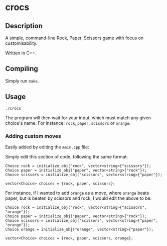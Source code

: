 # crocs


## Description

A simple, command-line Rock, Paper, Scissors game with focus on
customisability.

Written in C++.


## Compiling

Simply run `make`.


## Usage

```
./crocs
```

The program will then wait for your input, which must match any given
choice's name. For instance: `rock`, `paper`, `scissors` or `orange`.


### Adding custom moves

Easily added by editing the `main.cpp` file:

Simply edit this section of code, following the same format:

```
Choice rock = initialize_obj("rock", vector<string>{"scissors"});
Choice paper = initialize_obj("paper", vector<string>{"rock"});
Choice scissors = initialize_obj("scissors", vector<string>{"paper"});

vector<Choice> choices = {rock, paper, scissors};
```

For instance, if I wanted to add `orange` as a move, where `orange` beats
paper, but is beaten by scissors and rock, I would edit the above to be:

```
Choice rock = initialize_obj("rock", vector<string>{"scissors", "orange"});
Choice paper = initialize_obj("paper", vector<string>{"rock"});
Choice scissors = initialize_obj("scissors", vector<string>{"paper", "orange"});
Choice orange = initialize_obj("orange", vector<string>{"paper"});

vector<Choice> choices = {rock, paper, scissors, orange};
```
